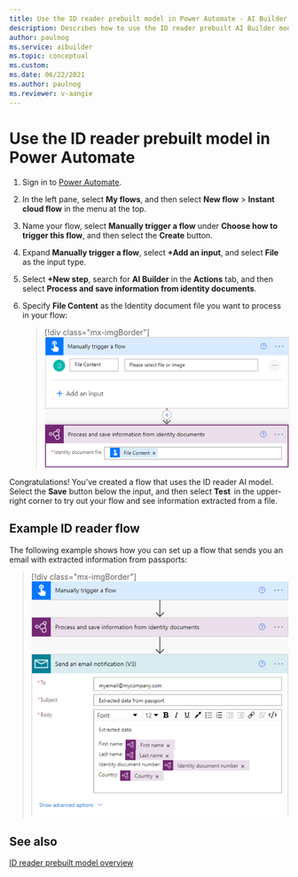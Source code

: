 ```yaml
---
title: Use the ID reader prebuilt model in Power Automate - AI Builder | Microsoft Docs
description: Describes how to use the ID reader prebuilt AI Builder model.
author: paulnog
ms.service: aibuilder
ms.topic: conceptual
ms.custom: 
ms.date: 06/22/2021
ms.author: paulnog
ms.reviewer: v-aangie
---
```


# Use the ID reader prebuilt model in Power Automate

1. Sign in to [Power Automate](https://flow.microsoft.com/).
1. In the left pane, select **My flows**, and then select **New flow** > **Instant cloud flow** in the menu at the top.
1. Name your flow, select **Manually trigger a flow** under **Choose how to trigger this flow**, and then select the **Create** button.
1. Expand **Manually trigger a flow**, select **+Add an input**, and select **File** as the input type.
1. Select **+New step**, search for **AI Builder** in the **Actions** tab, and then select **Process and save information from identity documents**.
1. Specify **File Content** as the Identity document file you want to process in your flow:

    > [!div class="mx-imgBorder"]
    > ![Trigger identity document flow.](media/flow-identity-docs.png "Trigger identity document flow")

Congratulations! You've created a flow that uses the ID reader AI model. Select the **Save** button below the input, and then select **Test**  in the upper-right corner to try out your flow and see information extracted from a file.

## Example ID reader flow

The following example shows how you can set up a flow that sends you an email with extracted information from passports:

> [!div class="mx-imgBorder"]
> ![Trigger identity document email flow.](media/flow-id-reader-email.png "Trigger identity document email flow")

## See also

[ID reader prebuilt model overview](prebuilt-id-reader.md)
